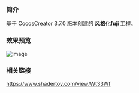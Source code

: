 ### 简介
基于 CocosCreator 3.7.0 版本创建的 **风格化fuji** 工程。

### 效果预览
![image](../../../gif/202208/2022081501.gif)

### 相关链接
https://www.shadertoy.com/view/Wt33Wf